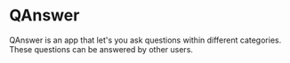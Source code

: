 # QAnswer
QAnswer is an app that let's you ask questions within different categories. These questions can be answered by other users.
